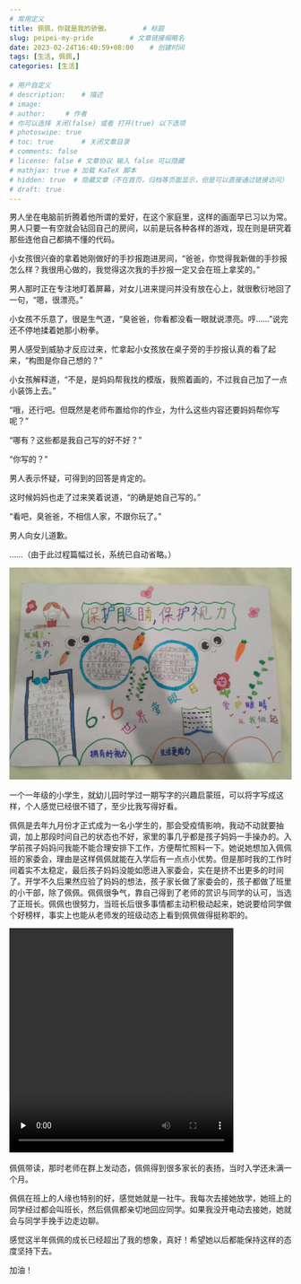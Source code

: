 ```yaml
---
# 常用定义
title: 佩佩，你就是我的骄傲。        # 标题
slug: peipei-my-pride         # 文章链接缩略名
date: 2023-02-24T16:40:59+08:00    # 创建时间
tags: [生活, 佩佩,]
categories: [生活]

# 用户自定义
# description:    # 描述
# image: 
# author:     # 作者
# 你可以选择 关闭(false) 或者 打开(true) 以下选项
# photoswipe: true
# toc: true       # 关闭文章目录
# comments: false
# license: false # 文章协议 输入 false 可以隐藏
# mathjax: true # 加载 KaTeX 脚本
# hidden: true  # 隐藏文章（不在首页，归档等页面显示，但是可以直接通过链接访问）
# draft: true
---
```


男人坐在电脑前折腾着他所谓的爱好，在这个家庭里，这样的画面早已习以为常。男人只要一有空就会钻回自己的房间，以前是玩各种各样的游戏，现在则是研究着那些连他自己都搞不懂的代码。

小女孩很兴奋的拿着她刚做好的手抄报跑进房间，“爸爸，你觉得我新做的手抄报怎么样？我很用心做的，我觉得这次我的手抄报一定又会在班上拿奖的。”

男人那时正在专注地盯着屏幕，对女儿进来提问并没有放在心上，就很敷衍地回了一句，“嗯，很漂亮。”

小女孩不乐意了，很是生气道，“臭爸爸，你看都没看一眼就说漂亮。哼……”说完还不停地揉着她那小粉拳。

男人感受到威胁才反应过来，忙拿起小女孩放在桌子旁的手抄报认真的看了起来，“构图是你自己想的？”

小女孩解释道，“不是，是妈妈帮我找的模版，我照着画的，不过我自己加了一点小装饰上去。”

“哦，还行吧。但既然是老师布置给你的作业，为什么这些内容还要妈妈帮你写呢？”

“哪有？这些都是我自己写的好不好？”

“你写的？”

男人表示怀疑，可得到的回答是肯定的。

这时候妈妈也走了过来笑着说道，“的确是她自己写的。”

“看吧，臭爸爸，不相信人家，不跟你玩了。”

男人向女儿道歉。

……（由于此过程篇幅过长，系统已自动省略。）

![IMG_20230224_003907](postImages/laomai/2023/02/24/163f8546386ef0-1.webp)

一个一年级的小学生，就幼儿园时学过一期写字的兴趣启蒙班，可以将字写成这样，个人感觉已经很不错了，至少比我写得好看。

佩佩是去年九月份才正式成为一名小学生的，那会受疫情影响，我动不动就要抽调，加上那段时间自己的状态也不好，家里的事几乎都是孩子妈妈一手操办的。入学前孩子妈妈问我能不能合理安排下工作，方便帮忙照料一下。她说她想加入佩佩班的家委会，理由是这样佩佩就能在入学后有一点点小优势。但是那时我的工作时间着实不太稳定，最后孩子妈妈没能如愿进入家委会，实在是挤不出更多的时间了。开学不久后果然应验了妈妈的想法，孩子家长做了家委会的，孩子都做了班里的小干部，除了佩佩。佩佩很争气，靠自己得到了老师的赏识与同学的认可，当选了正班长。佩佩也很努力，当班长后很多事情都主动积极动起来，她说要给同学做个好榜样，事实上也能从老师发的班级动态上看到佩佩做得挺称职的。

<video width="400" height="400" preload="none" controls="controls"><source src="https://home.laomai.org:678/佩佩带读.mp4" /></video>

佩佩带读，那时老师在群上发动态，佩佩得到很多家长的表扬，当时入学还未满一个月。

佩佩在班上的人缘也特别的好，感觉她就是一社牛。我每次去接她放学，她班上的同学经过都会叫班长，然后佩佩都亲切地回应同学。如果我没开电动去接她，她就会与同学手挽手边走边聊。

感觉这半年佩佩的成长已经超出了我的想象，真好！希望她以后都能保持这样的态度坚持下去。

加油！